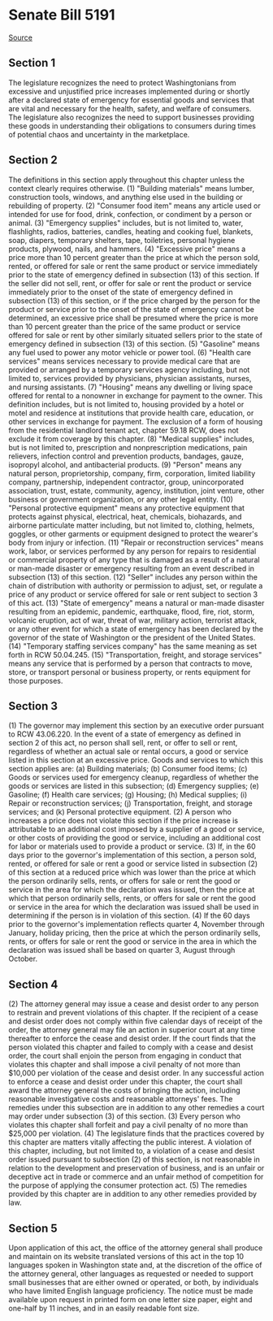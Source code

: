 # Senate Bill 5191

[Source](http://lawfilesext.leg.wa.gov/biennium/2021-22/Xml/Bills/Senate%20Bills/5191.xml)
## Section 1
The legislature recognizes the need to protect Washingtonians from excessive and unjustified price increases implemented during or shortly after a declared state of emergency for essential goods and services that are vital and necessary for the health, safety, and welfare of consumers.
The legislature also recognizes the need to support businesses providing these goods in understanding their obligations to consumers during times of potential chaos and uncertainty in the marketplace.

## Section 2
The definitions in this section apply throughout this chapter unless the context clearly requires otherwise.
(1) "Building materials" means lumber, construction tools, windows, and anything else used in the building or rebuilding of property.
(2) "Consumer food item" means any article used or intended for use for food, drink, confection, or condiment by a person or animal.
(3) "Emergency supplies" includes, but is not limited to, water, flashlights, radios, batteries, candles, heating and cooking fuel, blankets, soap, diapers, temporary shelters, tape, toiletries, personal hygiene products, plywood, nails, and hammers.
(4) "Excessive price" means a price more than 10 percent greater than the price at which the person sold, rented, or offered for sale or rent the same product or service immediately prior to the state of emergency defined in subsection (13) of this section. If the seller did not sell, rent, or offer for sale or rent the product or service immediately prior to the onset of the state of emergency defined in subsection (13) of this section, or if the price charged by the person for the product or service prior to the onset of the state of emergency cannot be determined, an excessive price shall be presumed where the price is more than 10 percent greater than the price of the same product or service offered for sale or rent by other similarly situated sellers prior to the state of emergency defined in subsection (13) of this section.
(5) "Gasoline" means any fuel used to power any motor vehicle or power tool.
(6) "Health care services" means services necessary to provide medical care that are provided or arranged by a temporary services agency including, but not limited to, services provided by physicians, physician assistants, nurses, and nursing assistants.
(7) "Housing" means any dwelling or living space offered for rental to a nonowner in exchange for payment to the owner. This definition includes, but is not limited to, housing provided by a hotel or motel and residence at institutions that provide health care, education, or other services in exchange for payment. The exclusion of a form of housing from the residential landlord tenant act, chapter 59.18 RCW, does not exclude it from coverage by this chapter.
(8) "Medical supplies" includes, but is not limited to, prescription and nonprescription medications, pain relievers, infection control and prevention products, bandages, gauze, isopropyl alcohol, and antibacterial products.
(9) "Person" means any natural person, proprietorship, company, firm, corporation, limited liability company, partnership, independent contractor, group, unincorporated association, trust, estate, community, agency, institution, joint venture, other business or government organization, or any other legal entity.
(10) "Personal protective equipment" means any protective equipment that protects against physical, electrical, heat, chemicals, biohazards, and airborne particulate matter including, but not limited to, clothing, helmets, goggles, or other garments or equipment designed to protect the wearer's body from injury or infection.
(11) "Repair or reconstruction services" means work, labor, or services performed by any person for repairs to residential or commercial property of any type that is damaged as a result of a natural or man-made disaster or emergency resulting from an event described in subsection (13) of this section.
(12) "Seller" includes any person within the chain of distribution with authority or permission to adjust, set, or regulate a price of any product or service offered for sale or rent subject to section 3 of this act.
(13) "State of emergency" means a natural or man-made disaster resulting from an epidemic, pandemic, earthquake, flood, fire, riot, storm, volcanic eruption, act of war, threat of war, military action, terrorist attack, or any other event for which a state of emergency has been declared by the governor of the state of Washington or the president of the United States.
(14) "Temporary staffing services company" has the same meaning as set forth in RCW 50.04.245.
(15) "Transportation, freight, and storage services" means any service that is performed by a person that contracts to move, store, or transport personal or business property, or rents equipment for those purposes.

## Section 3
(1) The governor may implement this section by an executive order pursuant to RCW 43.06.220. In the event of a state of emergency as defined in section 2 of this act, no person shall sell, rent, or offer to sell or rent, regardless of whether an actual sale or rental occurs, a good or service listed in this section at an excessive price. Goods and services to which this section applies are:
(a) Building materials;
(b) Consumer food items;
(c) Goods or services used for emergency cleanup, regardless of whether the goods or services are listed in this subsection;
(d) Emergency supplies;
(e) Gasoline;
(f) Health care services;
(g) Housing;
(h) Medical supplies;
(i) Repair or reconstruction services;
(j) Transportation, freight, and storage services; and
(k) Personal protective equipment.
(2) A person who increases a price does not violate this section if the price increase is attributable to an additional cost imposed by a supplier of a good or service, or other costs of providing the good or service, including an additional cost for labor or materials used to provide a product or service.
(3) If, in the 60 days prior to the governor's implementation of this section, a person sold, rented, or offered for sale or rent a good or service listed in subsection (2) of this section at a reduced price which was lower than the price at which the person ordinarily sells, rents, or offers for sale or rent the good or service in the area for which the declaration was issued, then the price at which that person ordinarily sells, rents, or offers for sale or rent the good or service in the area for which the declaration was issued shall be used in determining if the person is in violation of this section.
(4) If the 60 days prior to the governor's implementation reflects quarter 4, November through January, holiday pricing, then the price at which the person ordinarily sells, rents, or offers for sale or rent the good or service in the area in which the declaration was issued shall be based on quarter 3, August through October.

## Section 4
(2) The attorney general may issue a cease and desist order to any person to restrain and prevent violations of this chapter. If the recipient of a cease and desist order does not comply within five calendar days of receipt of the order, the attorney general may file an action in superior court at any time thereafter to enforce the cease and desist order. If the court finds that the person violated this chapter and failed to comply with a cease and desist order, the court shall enjoin the person from engaging in conduct that violates this chapter and shall impose a civil penalty of not more than $10,000 per violation of the cease and desist order. In any successful action to enforce a cease and desist order under this chapter, the court shall award the attorney general the costs of bringing the action, including reasonable investigative costs and reasonable attorneys' fees. The remedies under this subsection are in addition to any other remedies a court may order under subsection (3) of this section.
(3) Every person who violates this chapter shall forfeit and pay a civil penalty of no more than $25,000 per violation.
(4) The legislature finds that the practices covered by this chapter are matters vitally affecting the public interest. A violation of this chapter, including, but not limited to, a violation of a cease and desist order issued pursuant to subsection (2) of this section, is not reasonable in relation to the development and preservation of business, and is an unfair or deceptive act in trade or commerce and an unfair method of competition for the purpose of applying the consumer protection act.
(5) The remedies provided by this chapter are in addition to any other remedies provided by law.

## Section 5
Upon application of this act, the office of the attorney general shall produce and maintain on its website translated versions of this act in the top 10 languages spoken in Washington state and, at the discretion of the office of the attorney general, other languages as requested or needed to support small businesses that are either owned or operated, or both, by individuals who have limited English language proficiency. The notice must be made available upon request in printed form on one letter size paper, eight and one-half by 11 inches, and in an easily readable font size.

